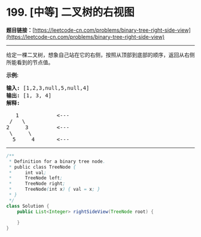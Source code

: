 # 199. [中等] 二叉树的右视图

**题目链接：**[https://leetcode-cn.com/problems/binary-tree-right-side-view](https://leetcode-cn.com/problems/binary-tree-right-side-view)

---

<div class="content__1Y2H">
 <div class="notranslate">
  <p>给定一棵二叉树，想象自己站在它的右侧，按照从顶部到底部的顺序，返回从右侧所能看到的节点值。</p> 
  <p><strong>示例:</strong></p> 
  <pre class="language-text"><strong>输入:</strong>&nbsp;[1,2,3,null,5,null,4]
<strong>输出:</strong>&nbsp;[1, 3, 4]
<strong>解释:
</strong>
   1            &lt;---
 /   \
2     3         &lt;---
 \     \
  5     4       &lt;---
</pre> 
 </div>
</div>

---

```java
/**
 * Definition for a binary tree node.
 * public class TreeNode {
 *     int val;
 *     TreeNode left;
 *     TreeNode right;
 *     TreeNode(int x) { val = x; }
 * }
 */
class Solution {
    public List<Integer> rightSideView(TreeNode root) {
        
    }
}
```